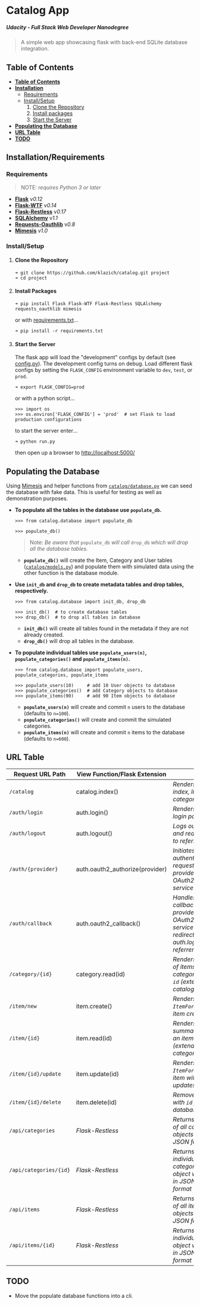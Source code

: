 # Catalog App

##### *Udacity - Full Stack Web Developer Nanodegree*

> A simple web app showcasing flask with back-end SQLite database integration.

## Table of Contents ##############################################################################

- **[Table of Contents](#table-of-contents)**
- **[Installation](#installation/requirements)**
  - [Requirements](#requirements)
  - [Install/Setup](#install/setup)
    1. [Clone the Repository](#clone-the-repository)
    1. [Install packages](#install-packages)
    1. [Start the Server](#start-the-server)
- **[Populating the Database](#populating-the-database)**
- **[URL Table](#url-table)**
- **[TODO](#todo)**


## Installation/Requirements ######################################################################

### Requirements

> NOTE: *requires Python 3 or later*

- [**Flask**](http://flask.pocoo.org/) v*0.12*
- [**Flask-WTF**](https://flask-wtf.readthedocs.io/en/stable/) v*0.14*
- [**Flask-Restless**](https://flask-restless.readthedocs.io/en/stable/) v*0.17*
- [**SQLAlchemy**](https://www.sqlalchemy.org/) v*1.1*
- [**Requests-Oauthlib**](https://requests-oauthlib.readthedocs.io/en/latest/) v*0.8*
- [**Mimesis**](https://lk-geimfari.github.io/mimesis/) v*1.0*


### Install/Setup #################################################################################

1. #### Clone the Repository

    ```
    ➜ git clone https://github.com/klazich/catalog.git project
    ➜ cd project
    ```

1. #### Install Packages

    ```
    ➜ pip install Flask Flask-WTF Flask-Restless SQLAlchemy requests_oauthlib mimesis
    ```
    or with [requirements.txt](requirements.txt)...
    ```
    ➜ pip install -r requirements.txt
    ```

1. #### Start the Server

    The flask app will load the "development" configs by default (see
    [config.py](config.py)). The development config turns on debug. Load different flask
    configs by setting the `FLASK_CONFIG` environment variable to `dev`, `test`, or `prod`.
    ```
    ➜ export FLASK_CONFIG=prod
    ```
    or with a python script...
    ```
    >>> import os
    >>> os.environ['FLASK_CONFIG'] = 'prod'  # set Flask to load production configurations
    ```
    to start the server enter...
    ```
    ➜ python run.py
    ```
    then open up a browser to [http://localhost:5000/](http://localhost:5000/)


## Populating the Database ########################################################################

Using [Mimesis](https://lk-geimfari.github.io/mimesis/) and helper functions from
[`catalog/database.py`](/catalog/database.py) we can seed the database with fake data. This is
useful for testing as well as demonstration purposes.

- **To populate all the tables in the database use `populate_db`.**

  ```
  >>> from catalog.database import populate_db

  >>> populate_db()
  ```
  > Note: *Be aware that* `populate_db` *will call* `drop_db` *which will drop all the database tables.*
  - **`populate_db()`** will create the Item, Category and User tables ([`catalog/models.py`](catalog/models.py)) and populate
  them with simulated data using the other function is the database module.

- **Use `init_db` and `drop_db` to create metadata tables and drop tables, respectively.**
  ```
  >>> from catalog.database import init_db, drop_db

  >>> init_db()  # to create database tables
  >>> drop_db()  # to drop all tables in database
  ```
  - **`init_db()`** will create all tables found in the metadata if they are not already created.
  - **`drop_db()`** will drop all tables in the database.

- **To populate individual tables use `populate_users(n)`, `populate_categories()` and `populate_items(n)`.**

  ```
  >>> from catalog.database import populate_users, populate_categories, populate_items

  >>> populate_users(10)     # add 10 User objects to database
  >>> populate_categories()  # add Category objects to database
  >>> populate_items(90)     # add 90 Item objects to database
  ```
  - **`populate_users(n)`** will create and commit `n` users to the database (defaults to `n=100`).
  - **`populate_categories()`** will create and commit the simulated categories.
  - **`populate_items(n)`** will create and commit `n` items to the database (defaults to `n=600`).


## URL Table ######################################################################################

| Request URL Path       | View Function/Flask Extension   |                                                                                          |
| ---------------------- | ------------------------------- | ---------------------------------------------------------------------------------------- |
| `/catalog`             | catalog.index()                 | *Renders site index, listing categories*                                                 |
| `/auth/login`          | auth.login()                    | *Renders the login page*                                                                 |
| `/auth/logout`         | auth.logout()                   | *Logs out user and redirects to referrer*                                                |
| `/auth/{provider}`     | auth.oauth2_authorize(provider) | *Initiates user authentication request to provider OAuth2 service*                       |
| `/auth/callback`       | auth.oauth2_callback()          | *Handles the callback from provider OAuth2 service and redirects to auth.login referrer* |
| `/category/{id}`       | category.read(id)               | *Renders a list of items from category with `id` (*extends catalog.index*)*              |
| `/item/new`            | item.create()                   | *Renders the `ItemForm` for item creation*                                               |
| `/item/{id}`           | item.read(id)                   | *Renders a summary of an item with `id` (*extends category.read*)*                       |
| `/item/{id}/update`    | item.update(id)                 | *Renders the `ItemForm` for item with `id` updates*                                      |
| `/item/{id}/delete`    | item.delete(id)                 | *Removes item with `id` from database*                                                   |
| `/api/categories`      | *Flask-Restless*                | *Returns a list of all category objects in JSON format*                                  |
| `/api/categories/{id}` | *Flask-Restless*                | *Returns an individual category object with `id` in JSON format*                         |
| `/api/items`           | *Flask-Restless*                | *Returns a list of all item objects in JSON format*                                      |
| `/api/items/{id}`      | *Flask-Restless*                | *Returns an individual item object with `id` in JSON format*                             |


## TODO ###########################################################################################

  - Move the populate database functions into a cli.
